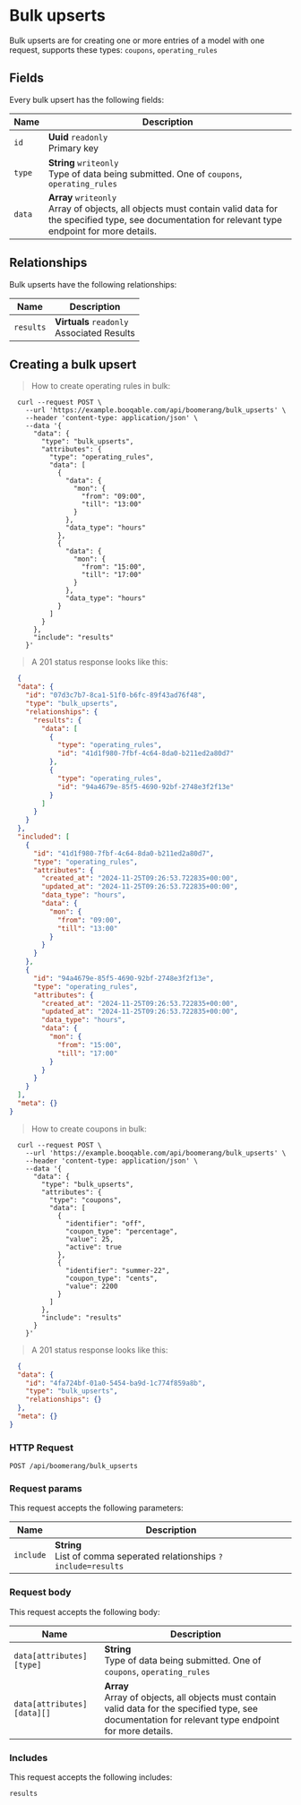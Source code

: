 # Bulk upserts

Bulk upserts are for creating one or more entries of a model with one request, supports these types: `coupons`, `operating_rules`

## Fields
Every bulk upsert has the following fields:

Name | Description
-- | --
`id` | **Uuid** `readonly`<br>Primary key
`type` | **String** `writeonly`<br>Type of data being submitted. One of `coupons`, `operating_rules`
`data` | **Array** `writeonly`<br>Array of objects, all objects must contain valid data for the specified type, see documentation for relevant type endpoint for more details.


## Relationships
Bulk upserts have the following relationships:

Name | Description
-- | --
`results` | **Virtuals** `readonly`<br>Associated Results


## Creating a bulk upsert



> How to create operating rules in bulk:

```shell
  curl --request POST \
    --url 'https://example.booqable.com/api/boomerang/bulk_upserts' \
    --header 'content-type: application/json' \
    --data '{
      "data": {
        "type": "bulk_upserts",
        "attributes": {
          "type": "operating_rules",
          "data": [
            {
              "data": {
                "mon": {
                  "from": "09:00",
                  "till": "13:00"
                }
              },
              "data_type": "hours"
            },
            {
              "data": {
                "mon": {
                  "from": "15:00",
                  "till": "17:00"
                }
              },
              "data_type": "hours"
            }
          ]
        }
      },
      "include": "results"
    }'
```

> A 201 status response looks like this:

```json
  {
  "data": {
    "id": "07d3c7b7-8ca1-51f0-b6fc-89f43ad76f48",
    "type": "bulk_upserts",
    "relationships": {
      "results": {
        "data": [
          {
            "type": "operating_rules",
            "id": "41d1f980-7fbf-4c64-8da0-b211ed2a80d7"
          },
          {
            "type": "operating_rules",
            "id": "94a4679e-85f5-4690-92bf-2748e3f2f13e"
          }
        ]
      }
    }
  },
  "included": [
    {
      "id": "41d1f980-7fbf-4c64-8da0-b211ed2a80d7",
      "type": "operating_rules",
      "attributes": {
        "created_at": "2024-11-25T09:26:53.722835+00:00",
        "updated_at": "2024-11-25T09:26:53.722835+00:00",
        "data_type": "hours",
        "data": {
          "mon": {
            "from": "09:00",
            "till": "13:00"
          }
        }
      }
    },
    {
      "id": "94a4679e-85f5-4690-92bf-2748e3f2f13e",
      "type": "operating_rules",
      "attributes": {
        "created_at": "2024-11-25T09:26:53.722835+00:00",
        "updated_at": "2024-11-25T09:26:53.722835+00:00",
        "data_type": "hours",
        "data": {
          "mon": {
            "from": "15:00",
            "till": "17:00"
          }
        }
      }
    }
  ],
  "meta": {}
}
```


> How to create coupons in bulk:

```shell
  curl --request POST \
    --url 'https://example.booqable.com/api/boomerang/bulk_upserts' \
    --header 'content-type: application/json' \
    --data '{
      "data": {
        "type": "bulk_upserts",
        "attributes": {
          "type": "coupons",
          "data": [
            {
              "identifier": "off",
              "coupon_type": "percentage",
              "value": 25,
              "active": true
            },
            {
              "identifier": "summer-22",
              "coupon_type": "cents",
              "value": 2200
            }
          ]
        },
        "include": "results"
      }
    }'
```

> A 201 status response looks like this:

```json
  {
  "data": {
    "id": "4fa724bf-01a0-5454-ba9d-1c774f859a8b",
    "type": "bulk_upserts",
    "relationships": {}
  },
  "meta": {}
}
```

### HTTP Request

`POST /api/boomerang/bulk_upserts`

### Request params

This request accepts the following parameters:

Name | Description
-- | --
`include` | **String** <br>List of comma seperated relationships `?include=results`


### Request body

This request accepts the following body:

Name | Description
-- | --
`data[attributes][type]` | **String** <br>Type of data being submitted. One of `coupons`, `operating_rules`
`data[attributes][data][]` | **Array** <br>Array of objects, all objects must contain valid data for the specified type, see documentation for relevant type endpoint for more details.


### Includes

This request accepts the following includes:

`results`





